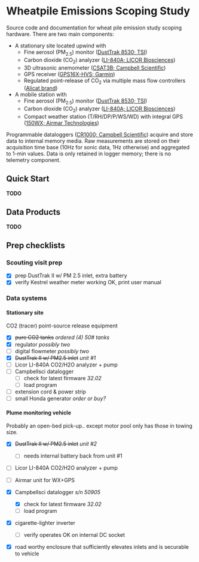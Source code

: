 # Wheatpile Emissions Scoping Study

Source code and documentation for wheat pile emission study scoping hardware.
There are two main components:

* A stationary site located upwind with
    * Fine aerosol (PM<sub>2.5</sub>) monitor ([DustTrak 8530; TSI](http://www.tsi.com/DUSTTRAK-II-Aerosol-Monitor-8530/))
    * Carbon dioxide (CO<sub>2</sub>) analyzer ([LI-840A; LICOR Biosciences](https://www.licor.com/env/products/gas_analysis/LI-840A/))
    * 3D ultrasonic anemometer ([CSAT3B; Campbell Scientific](https://www.campbellsci.com/csat3b))
    * GPS receiver ([GPS16X-HVS; Garmin](https://www.campbellsci.com/gps16x-hvs))
    * Regulated point-release of CO<sub>2</sub> via multiple mass flow controllers ([Alicat brand](https://www.alicat.com/product/gas-mass-flow-controllers/))
* A mobile station with
    * Fine aerosol (PM<sub>2.5</sub>) monitor ([DustTrak 8530; TSI](http://www.tsi.com/DUSTTRAK-II-Aerosol-Monitor-8530/))
    * Carbon dioxide (CO<sub>2</sub>) analyzer ([LI-840A; LICOR Biosciences](https://www.licor.com/env/products/gas_analysis/LI-840A/))
    * Compact weather station (T/RH/DP/P/WS/WD) with integral GPS ([150WX; Airmar Technologies](http://www.airmartechnology.com/productdescription.html?id=155))

Programmable dataloggers ([CR1000; Campbell Scientific](http://www.campbellsci.com/cr1000))
acquire and store data to internal memory media. Raw measurements are stored on
their acquisition time base (10Hz for sonic data, 1Hz otherwise) and aggregated
to 1-min values. Data is only retained in logger memory; there is no telemetry
component.


## Quick Start

**TODO**


## Data Products 

**TODO**


## Prep checklists

### Scouting visit prep

* [x] prep DustTrak II w/ PM 2.5 inlet, extra battery
* [x] verify Kestrel weather meter working OK, print user manual

### Data systems

#### Stationary site

CO2 (tracer) point-source release equipment

* [x] ~~pure CO2 tanks~~ *ordered (4) 50# tanks*
* [x] regulator *possibly two*
* [ ] digital flowmeter *possibly two*
* [x] ~~DustTrak II w/ PM2.5 inlet~~ *unit #1*
* [ ] Licor LI-840A CO2/H2O analyzer + pump
* [ ] Campbellsci datalogger
    * [ ] check for latest firmware *32.02*
    * [ ] load program
* [ ] extension cord & power strip
* [ ] small Honda generator *order or buy?*

#### Plume monitoring vehicle

Probably an open-bed pick-up.. except motor pool only has those in towing size.

* [x] ~~DustTrak II w/ PM2.5 inlet~~ *unit #2*
    * [ ] needs internal battery back from unit #1
* [ ] Licor LI-840A CO2/H2O analyzer + pump
* [ ] Airmar unit for WX+GPS
* [x] Campbellsci datalogger *s/n 50905*
    * [x] check for latest firmware *32.02*
    * [ ] load program
* [x] cigarette-lighter inverter
    * [ ] verify operates OK on internal DC socket
* [x] road worthy enclosure that sufficiently elevates inlets and is securable to vehicle


